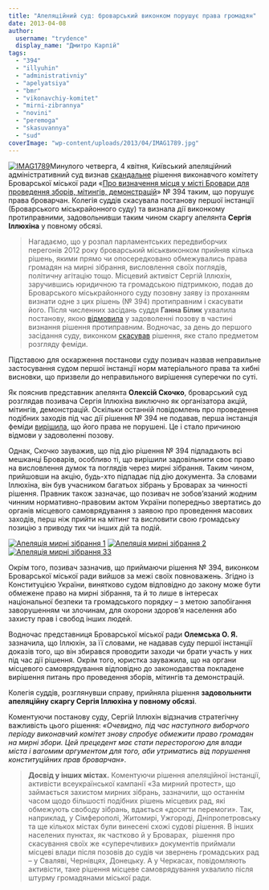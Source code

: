 ```yaml
---
title: "Апеляційний суд: броварський виконком порушує права громадян"
date: 2013-04-08
author: 
  username: "trydence"
  display_name: "Дмитро Карпій"
tags: 
  - "394"
  - "illyuhin"
  - "administrativniy"
  - "apelyatsiya"
  - "bmr"
  - "vikonavchiy-komitet"
  - "mirni-zibrannya"
  - "novini"
  - "peremoga"
  - "skasuvannya"
  - "sud"
coverImage: "wp-content/uploads/2013/04/IMAG1789.jpg"
---
```


[![IMAG1789](https://mpz.brovary.org/wp-content/uploads/2013/04/IMAG1789.jpg)](https://mpz.brovary.org/wp-content/uploads/2013/04/IMAG1789.jpg)Минулого четверга, 4 квітня, Київський апеляційний адміністративний суд визнав [скандальне](https://mpz.brovary.org/rishennyam-vikonkomu-obmezheno-pravo-brovarchan-na-mirni-zbori/ "Виконком усупереч Конституції визначив «єдине місце» для проведення мирних зібрань у Броварах") рішення виконавчого комітету Броварської міської ради «[Про визначення місця у місті Бровари для проведення зборів, мітингів, демонстрацій](http://docs.brovary.org/p3930/21.08.2012/394)» № 394 таким, що порушує права броварчан. Колегія суддів скасувала постанову першої інстанції (Броварського міськрайонного суду) та визнала дії виконкому протиправними, задовольнивши таким чином скаргу апелянта **Сергія Іллюхіна** у повному обсязі.

> Нагадаємо, що у розпал парламентських передвиборчих перегонів 2012 року броварський міськвиконком прийняв кілька рішень, якими прямо чи опосередковано обмежувались права громадян на мирні зібрання, висловлення своїх поглядів, політичну агітацію тощо. Місцевий активіст Сергій Іллюхін, заручившись юридичною та громадською підтримкою, подав до Броварського міськрайонного суду позовну заяву із проханням визнати одне з цих рішень (№ 394) протиправним і скасувати його. Після численних засідань суддя **Ганна Білик** ухвалила постанову, якою [відмовила](https://mpz.brovary.org/sud-viznav-zakonnim-obmezhennya-svobodi-mirnih-zibran-u-brovarah/ "Броварський суд потурає обмеженню права на мирні зібрання?") у задоволенні позову в частині визнання рішення протиправним. Водночас, за день до першого засідання суду, виконком [скасував](https://mpz.brovary.org/vikonkom-skasuvav-tri-rishennya-uhvalenih-dlya-borotbi-z-opozitsiyeyu-pid-chas-viboriv/ "Виконком скасував три рішення, ухвалених для боротьби з опозицією під час виборів") рішення, яке стало предметом розгляду феміди.

Підставою для оскарження постанови суду позивач назвав неправильне застосування судом першої інстанції норм матеріального права та хибні висновки, що призвели до неправильного вирішення суперечки по суті.

Як пояснив представник апелянта **Олексій Скочко**, броварський суд розглядав позивача Сергія Іллюхіна виключно як організатора акцій, мітингів, демонстрацій. Оскільки останній повідомлень про проведення подібних заходів під час дії рішення № 394 не подавав, перша інстанція феміди [вирішила](https://mpz.brovary.org/sud-viznav-zakonnim-obmezhennya-svobodi-mirnih-zibran-u-brovarah/), що його права не порушені. Це і стало причиною відмови у задоволенні позову.

Однак, Скочко зауважив, що під дію рішення № 394 підпадають всі мешканці Броварів, особливо ті, що вирішили задовільнити своє право на висловлення думок та поглядів через мирні зібрання. Таким чином, прийшовши на акцію, будь-хто підпадає під дію документа. За словами Іллюхіна, він був учасником багатьох зібрань у Броварах за чинності рішення. Правник також зазначає, що позивач не зобов’язаний жодним чинним нормативно-правовим актом України попередньо звертатись до органів місцевого самоврядування з заявою про проведення масових заходів, перш ніж прийти на мітинг та висловити свою громадську позицію з приводу тих чи інших дій та подій.

[![Апеляція мирні зібрання 1](https://mpz.brovary.org/wp-content/uploads/2013/04/Apelyatsiya-mirni-zibrannya-1.jpg)](https://mpz.brovary.org/wp-content/uploads/2013/04/Apelyatsiya-mirni-zibrannya-1.jpg) [![Апеляція мирні зібрання 2](https://mpz.brovary.org/wp-content/uploads/2013/04/Apelyatsiya-mirni-zibrannya-2.jpg)](https://mpz.brovary.org/wp-content/uploads/2013/04/Apelyatsiya-mirni-zibrannya-2.jpg) [![Апеляція мирні зібрання 33](https://mpz.brovary.org/wp-content/uploads/2013/04/Apelyatsiya-mirni-zibrannya-33.jpg)](https://mpz.brovary.org/wp-content/uploads/2013/04/Apelyatsiya-mirni-zibrannya-33.jpg)

Окрім того, позивач зазначив, що приймаючи рішення № 394, виконком Броварської міської ради вийшов за межі своїх повноважень. Згідно із Конституцією України, винятково судом відповідно до закону може бути обмежене право на мирні зібрання, та й то лише в інтересах національної безпеки та громадського порядку – з метою запобігання заворушенням чи злочинам, для охорони здоров’я населення або захисту прав і свобод інших людей.

Водночас представниця Броварської міської ради **Олемська О. Я.** зазначила, що Іллюхін, за її словами, не надавав суду першої інстанції доказів того, що він збирався проводити заходи чи брати участь у них під час дії рішення. Окрім того, юристка зауважила, що на органи місцевого самоврядування відповідно до законодавства покладене вирішення питань про проведення зборів, мітингів та демонстрацій.

Колегія суддів, розглянувши справу, прийняла рішення **задовольнити апеляційну скаргу Сергія Іллюхіна у повному обсязі**.

Коментуючи постанову суду, Сергій Іллюхін відзначив стратегічну важливість цього рішення: _«Очевидно, під час наступного виборчого періоду виконавчий комітет знову спробує обмежити право громадян на мирні збори. Цей прецедент має стати пересторогою для влади міста і вагомим аргументом для того, аби утриматись від порушення конституційних прав броварчан»_.

> **Досвід у інших містах.** Коментуючи рішення апеляційної інстанції, активісти всеукраїнської кампанії «За мирний протест», що займається захистом мирних зібрань, зазначили, що останнім часом щодо більшості подібних рішень місцевих рад, які обмежують свободу зібрань, вдається «досягти перемоги». Так, наприклад, у Сімферополі, Житомирі, Ужгороді, Дніпропетровську та ще кількох містах були винесені схожі судові рішення. В інших населених пунктах, як частково й у Броварах,  рішення про скасування своїх же «суперечливих» документів приймали місцеві влади після позовів до судів чи звернень громадських рад – у Сваляві, Чернівцях, Донецьку. А у Черкасах, повідомляють активісти, таке рішення місцеве самоврядування ухвалило після штурму громадянами міської ради.
